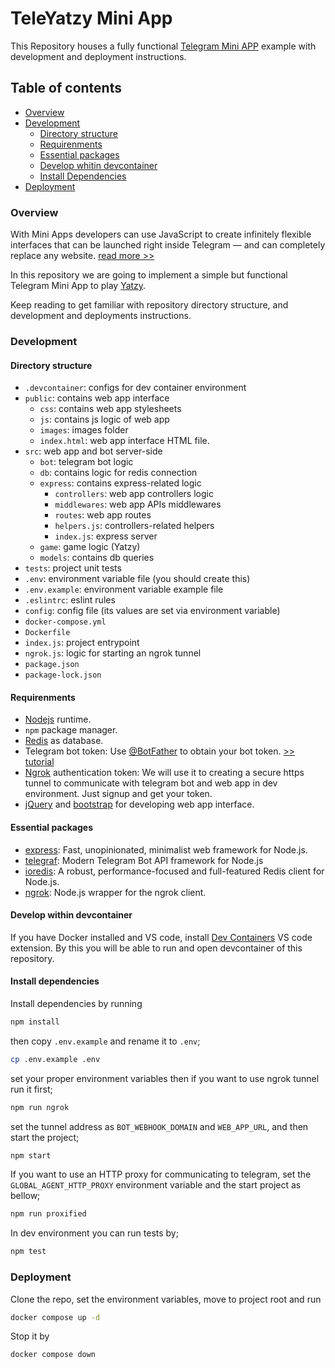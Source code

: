 # TeleYatzy Mini App
This Repository houses a fully functional [Telegram Mini APP](https://core.telegram.org/bots/webapps) example with development and deployment instructions.

## Table of contents
- [Overview](#overview)
- [Development](#development)
  - [Directory structure](#directory-structure)
  - [Requirenments](#development-requirenments)
  - [Essential packages](#essentail-packages)
  - [Develop whitin devcontainer](#develop-within-devcontainer)
  - [Install Dependencies](#install-dependencies)
- [Deployment](#deployment)

### Overview
With Mini Apps developers can use JavaScript to create infinitely flexible interfaces that can be launched right inside Telegram — and can completely replace any website. [read more >>](#https://core.telegram.org/bots/webapps)

In this repository we are going to implement a simple but functional Telegram Mini App to play [Yatzy](https://en.wikipedia.org/wiki/Yatzy).

Keep reading to get familiar with repository directory structure, and development and deployments instructions.

### Development

#### Directory structure
- `.devcontainer`: configs for dev container environment
- `public`: contains web app interface
  - `css`: contains web app stylesheets
  - `js`: contains js logic of web app
  - `images`: images folder
  - `index.html`: web app interface HTML file.
- `src`: web app and bot server-side
  - `bot`: telegram bot logic
  - `db`: contains logic for redis connection
  - `express`: contains express-related logic
    - `controllers`: web app controllers logic
    - `middlewares`: web app APIs middlewares
    - `routes`: web app routes
    - `helpers.js`: controllers-related helpers
    - `index.js`: express server
  - `game`: game logic (Yatzy)
  - `models`: contains db queries
- `tests`: project unit tests
- `.env`: environment variable file (you should create this)
- `.env.example`: environment variable example file
- `.eslintrc`: eslint rules
- `config`: config file (its values are set via environment variable)
- `docker-compose.yml`
- `Dockerfile`
- `index.js`: project entrypoint
- `ngrok.js`: logic for starting an ngrok tunnel
- `package.json`
- `package-lock.json`

#### Requirenments
- [Nodejs](https://nodejs.org/en) runtime.
- `npm` package manager.
- [Redis](https://redis.io) as database.
- Telegram bot token: Use [@BotFather](https://t.me/botfather) to obtain your bot token. [>> tutorial](https://core.telegram.org/bots/tutorial#obtain-your-bot-token)
- [Ngrok](https://ngrok.com/) authentication token: We will use it to creating a secure https tunnel to communicate with telegram bot and web app in dev environment. Just signup and get your token.
- [jQuery](https://jquery.com/) and [bootstrap](https://getbootstrap.com/) for developing web app interface.

#### Essential packages
- [express](https://github.com/expressjs/express): Fast, unopinionated, minimalist web framework for Node.js.
- [telegraf](https://github.com/telegraf/telegraf): Modern Telegram Bot API framework for Node.js
- [ioredis](https://github.com/redis/ioredis): A robust, performance-focused and full-featured Redis client for Node.js.
- [ngrok](https://github.com/bubenshchykov/ngrok): Node.js wrapper for the ngrok client.

#### Develop within devcontainer
If you have Docker installed and VS code, install [Dev Containers](https://marketplace.visualstudio.com/items?itemName=ms-vscode-remote.remote-containers) VS code extension. By this you will be able to run and open devcontainer of this repository.

#### Install dependencies
Install dependencies by running 

```bash
npm install
```

then copy `.env.example` and rename it to `.env`;

```bash
cp .env.example .env
```

set your proper environment variables then if you want to use ngrok tunnel run it first;

```bash
npm run ngrok
```

set the tunnel address as `BOT_WEBHOOK_DOMAIN` and `WEB_APP_URL`, and then start the project;

```bash
npm start
```

If you want to use an HTTP proxy for communicating to telegram, set the `GLOBAL_AGENT_HTTP_PROXY` environment variable and the start project as bellow;

```bash
npm run proxified
```

In dev environment you can run tests by;

```bash
npm test
```


### Deployment

Clone the repo, set the environment variables, move to project root and run 

```bash
docker compose up -d
```

Stop it by

```bash
docker compose down
```
